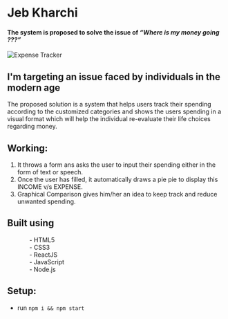 # Jeb Kharchi

#### The system is proposed to solve the issue of _“Where is my money going ???”_ 
![Expense Tracker](https://i.ibb.co/Njh09Zz/jeb-kharchi.jpg)


## I'm targeting an issue faced by individuals in the modern age  

The proposed solution is a system that helps users track their spending according to the customized categories and shows the users spending in a visual format which will help the individual re-evaluate their life choices regarding money.


## Working:
1. It throws a form ans asks the user to input their spending either in the form of text or speech.  
2. Once the user has filled, it automatically draws a pie pie to display this INCOME v/s EXPENSE.
3. Graphical Comparison gives him/her an idea to keep track and reduce unwanted spending.  


## Built using  
  &nbsp;&nbsp;&nbsp;&nbsp;&nbsp;&nbsp;&nbsp;&nbsp;&nbsp;&nbsp;&nbsp;&nbsp;           - HTML5  
  &nbsp;&nbsp;&nbsp;&nbsp;&nbsp;&nbsp;&nbsp;&nbsp;&nbsp;&nbsp;&nbsp;&nbsp;           - CSS3  
  &nbsp;&nbsp;&nbsp;&nbsp;&nbsp;&nbsp;&nbsp;&nbsp;&nbsp;&nbsp;&nbsp;&nbsp;           - ReactJS  
  &nbsp;&nbsp;&nbsp;&nbsp;&nbsp;&nbsp;&nbsp;&nbsp;&nbsp;&nbsp;&nbsp;&nbsp;           - JavaScript   
  &nbsp;&nbsp;&nbsp;&nbsp;&nbsp;&nbsp;&nbsp;&nbsp;&nbsp;&nbsp;&nbsp;&nbsp;           - Node.js     


## Setup:
- run ```npm i && npm start```
 
